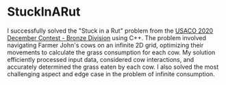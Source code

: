 # StuckInARut

I successfully solved the "Stuck in a Rut" problem from the [USACO 2020 December Contest - Bronze Division](http://www.usaco.org/index.php) using C++. The problem involved navigating Farmer John's cows on an infinite 2D grid, optimizing their movements to calculate the grass consumption for each cow. My solution efficiently processed input data, considered cow interactions, and accurately determined the grass eaten by each cow. I also solved the most challenging aspect and edge case in the problem of infinite consumption. 
